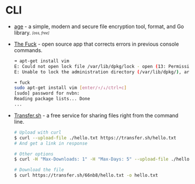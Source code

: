 # CLI

- [age](https://github.com/FiloSottile/age) - a simple, modern and secure file encryption tool, format, and Go library. <sub><sup>*[oss, free]*</sup></sub>

- [The Fuck](https://github.com/nvbn/thefuck) - open source app that corrects errors in previous console commands.
  ```bash
  ➜ apt-get install vim
  E: Could not open lock file /var/lib/dpkg/lock - open (13: Permission denied)
  E: Unable to lock the administration directory (/var/lib/dpkg/), are you root?

  ➜ fuck
  sudo apt-get install vim [enter/↑/↓/ctrl+c]
  [sudo] password for nvbn:
  Reading package lists... Done
  ...
  ```

- [Transfer.sh](https://transfer.sh) - a free service for sharing files right from the command line.
  ```bash
  # Upload with curl
  $ curl --upload-file ./hello.txt https://transfer.sh/hello.txt  
  # And get a link in response

  # Other options
  $ curl -H "Max-Downloads: 1" -H "Max-Days: 5" --upload-file ./hello.txt https://transfer.sh/hello.txt

  # Download the file 
  $ curl https://transfer.sh/66nb8/hello.txt -o hello.txt
  ```
